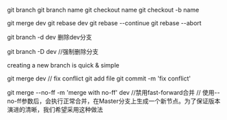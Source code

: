 git branch
    git branch name
    git checkout name
        git checkout -b name


 git merge dev
 git rebase dev
    git rebase --continue
    git rebase --abort

 git branch -d dev  删除dev分支

 git branch -D dev  //强制删除分支

 creating a new branch is quick & simple

 git merge dev
    // fix conflict
git add file
git commit -m 'fix conflict'

git merge --no-ff -m 'merge with no-ff' dev //禁用fast-forward合并
// 使用--no-ff参数后，会执行正常合并，在Master分支上生成一个新节点。为了保证版本演进的清晰，我们希望采用这种做法

